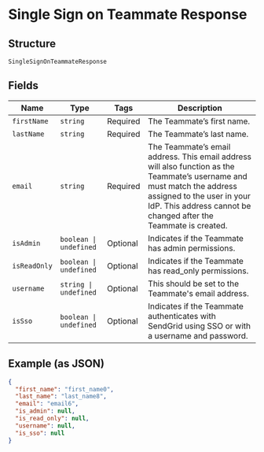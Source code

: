 
# Single Sign on Teammate Response

## Structure

`SingleSignOnTeammateResponse`

## Fields

| Name | Type | Tags | Description |
|  --- | --- | --- | --- |
| `firstName` | `string` | Required | The Teammate’s first name. |
| `lastName` | `string` | Required | The Teammate’s last name. |
| `email` | `string` | Required | The Teammate’s email address. This email address will also function as the Teammate’s username and must match the address assigned to the user in your IdP. This address cannot be changed after the Teammate is created. |
| `isAdmin` | `boolean \| undefined` | Optional | Indicates if the Teammate has admin permissions. |
| `isReadOnly` | `boolean \| undefined` | Optional | Indicates if the Teammate has read_only permissions. |
| `username` | `string \| undefined` | Optional | This should be set to the Teammate's email address. |
| `isSso` | `boolean \| undefined` | Optional | Indicates if the Teammate authenticates with SendGrid using SSO or with a username and password. |

## Example (as JSON)

```json
{
  "first_name": "first_name0",
  "last_name": "last_name8",
  "email": "email6",
  "is_admin": null,
  "is_read_only": null,
  "username": null,
  "is_sso": null
}
```

